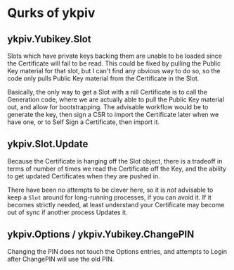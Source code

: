 Qurks of ykpiv
==============

ykpiv.Yubikey.Slot
------------------

Slots which have private keys backing them are unable to be loaded since the
Certificate will fail to be read. This could be fixed by pulling the Public
Key material for that slot, but I can't find any obvious way to do so, so
the code only pulls Public Key material from the Certificate in the Slot.

Basically, the only way to get a Slot with a nill Certificate is to call
the Generation code, where we are actually able to pull the Public Key
material out, and allow for bootstrapping. The advisable workflow would be
to generate the key, then sign a CSR to import the Certificate later
when we have one, or to Self Sign a Certificate, then import it.

ykpiv.Slot.Update
-----------------

Because the Certificate is hanging off the Slot object, there is a tradeoff in
terms of number of times we read the Certificate off the Key, and the ability
to get updated Certificates when they are pushed in.

There have been no attempts to be clever here, so it is *not* advisable to keep
a `Slot` around for long-running processes, if you can avoid it. If it becomes
strictly needed, at least understand your Certificate may become out of sync
if another process Updates it.

ykpiv.Options / ykpiv.Yubikey.ChangePIN
---------------------------------------

Changing the PIN does not touch the Options entries, and attempts to Login
after ChangePIN will use the old PIN.

